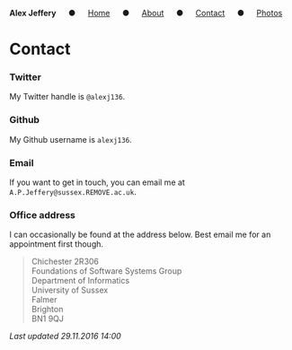 **Alex Jeffery** &emsp; &#9679; &emsp; [Home](index.html) &emsp; &#9679; &emsp; [About](about.html) &emsp; &#9679; &emsp; [Contact](contact.html) &emsp; &#9679; &emsp; [Photos](photos.html)

# Contact

### Twitter

My Twitter handle is `@alexj136`.

### Github

My Github username is `alexj136`.

### Email

If you want to get in touch, you can email me at `A.P.Jeffery@sussex.REMOVE.ac.uk`.

### Office address

I can occasionally be found at the address below. Best email me for an appointment first though.

> Chichester 2R306 <br/>
> Foundations of Software Systems Group <br/>
> Department of Informatics <br/>
> University of Sussex <br/>
> Falmer <br/>
> Brighton <br/>
> BN1 9QJ  <br/>

_Last updated 29.11.2016 14:00_
